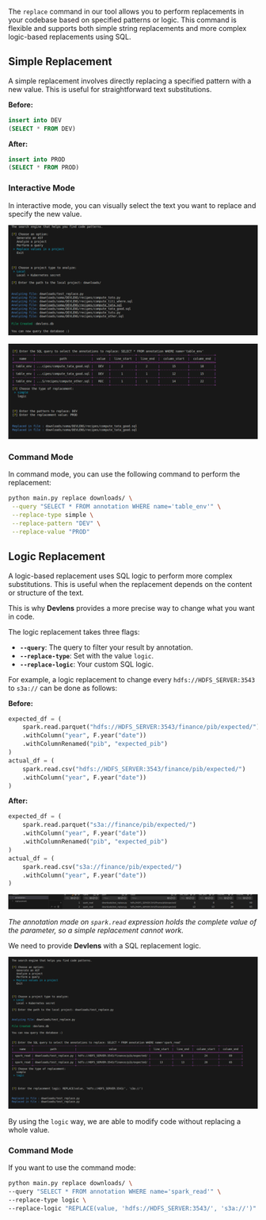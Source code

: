 

The `replace` command in our tool allows you to perform replacements in your codebase based on specified patterns or logic. This command is flexible and supports both simple string replacements and more complex logic-based replacements using SQL.

## Simple Replacement

A simple replacement involves directly replacing a specified pattern with a new value. This is useful for straightforward text substitutions.

**Before:**

```sql
insert into DEV
(SELECT * FROM DEV)
```
**After:**

```sql
insert into PROD
(SELECT * FROM PROD)
```

### Interactive Mode

In interactive mode, you can visually select the text you want to replace and specify the new value.

![simple-interactive-1](/../static/img/replace/simple-interactive-1.png?raw=true "simple-interactive-1")

![simple-interactive-2](/../static/img/replace/simple-interactive-2.png?raw=true "simple-interactive-2")


### Command Mode

In command mode, you can use the following command to perform the replacement:

```bash
python main.py replace downloads/ \
 --query "SELECT * FROM annotation WHERE name='table_env'" \
 --replace-type simple \
 --replace-pattern "DEV" \
 --replace-value "PROD"
```


## Logic Replacement

A logic-based replacement uses SQL logic to perform more complex substitutions. This is useful when the replacement depends on the content or structure of the text.

This is why **Devlens** provides a more precise way to change what you want in code.

The logic replacement takes three flags:

- **`--query`**: The query to filter your result by annotation.
- **`--replace-type`**: Set with the value `logic`.
- **`--replace-logic`**: Your custom SQL logic.

For example, a logic replacement to change every `hdfs://HDFS_SERVER:3543` to `s3a://` can be done as follows:

**Before:**

```python
expected_df = (
    spark.read.parquet("hdfs://HDFS_SERVER:3543/finance/pib/expected/")
    .withColumn("year", F.year("date"))
    .withColumnRenamed("pib", "expected_pib")
)
actual_df = (
    spark.read.csv("hdfs://HDFS_SERVER:3543/finance/pib/expected/")
    .withColumn("year", F.year("date"))
)
```

**After:**

```python
expected_df = (
    spark.read.parquet("s3a://finance/pib/expected/")
    .withColumn("year", F.year("date"))
    .withColumnRenamed("pib", "expected_pib")
)
actual_df = (
    spark.read.csv("s3a://finance/pib/expected/")
    .withColumn("year", F.year("date"))
)
```

![annotation-db](/../static/img/replace/annotation-db.png?raw=true "annotation-db")

*The annotation made on `spark.read` expression holds the complete value of the parameter, so a simple replacement cannot work.*

We need to provide **Devlens** with a SQL replacement logic.

![logic-interactive](/../static/img/replace/logic-interactive.png?raw=true "logic-interactive")

By using the `logic` way, we are able to modify code without replacing a whole value.



### Command Mode

If you want to use the command mode:

```bash
python main.py replace downloads/ \
--query "SELECT * FROM annotation WHERE name='spark_read'" \
--replace-type logic \
--replace-logic "REPLACE(value, 'hdfs://HDFS_SERVER:3543/', 's3a://')"
```


